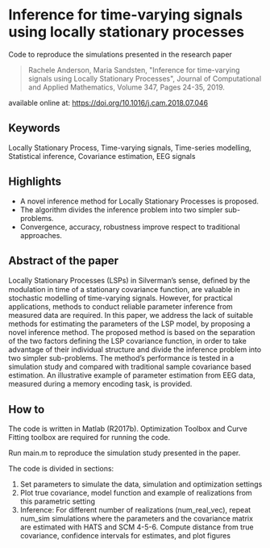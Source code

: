 
Inference for time-varying signals using locally stationary processes
=====================================================================

Code to reproduce the simulations presented in the research paper

> Rachele Anderson, Maria Sandsten, "Inference for time-varying signals using Locally Stationary Processes", Journal of Computational and Applied Mathematics, Volume 347, Pages 24-35, 2019.

available online at: https://doi.org/10.1016/j.cam.2018.07.046

Keywords
--------
Locally Stationary Process, Time-varying signals, Time-series modelling, Statistical inference, Covariance estimation, EEG signals

Highlights
----------
- A novel inference method for Locally Stationary Processes is proposed.
- The algorithm divides the inference problem into two simpler sub-problems. 
- Convergence, accuracy, robustness improve respect to traditional approaches.

Abstract of the paper
----------------------
Locally Stationary Processes (LSPs) in Silverman’s sense, deﬁned by the modulation in time of a stationary covariance function, are valuable in stochastic modelling of time-varying signals. However, for practical applications, methods to conduct reliable parameter inference from measured data are required. In this paper, we address the lack of suitable methods for estimating the parameters of the LSP model, by proposing a novel inference method. The proposed method is based on the separation of the two factors defining the LSP covariance function, in order to take advantage of their individual structure and divide the inference problem into two simpler sub-problems. The method’s performance is tested in a simulation study and compared with traditional sample covariance based estimation. An illustrative example of parameter estimation from EEG data, measured during a memory encoding task, is provided.

How to
------
The code is written in Matlab (R2017b). Optimization Toolbox and Curve Fitting toolbox are required for running the code.

Run main.m to reproduce the simulation study presented in the paper.

The code is divided in sections:

1. Set parameters to simulate the data, simulation and optimization settings
2. Plot true covariance, model function and example of realizations from this parametric setting
3. Inference: For different number of realizations (num_real_vec), repeat num_sim simulations where the parameters and the covariance matrix are estimated with HATS and SCM
4-5-6. Compute distance from true covariance, confidence intervals for estimates, and plot figures 



